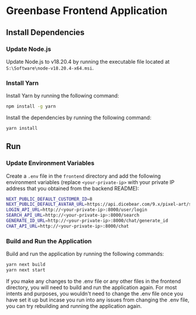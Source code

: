 # Greenbase Frontend Application

## Install Dependencies

### Update Node.js
Update Node.js to v18.20.4 by running the executable file located at `S:\Software\node-v18.20.4-x64.msi`.

### Install Yarn

Install Yarn by running the following command:
```bash
npm install -g yarn
```

Install the dependencies by running the following command:
```bash
yarn install
```

## Run

### Update Environment Variables

Create a `.env` file in the `frontend` directory and add the following environment variables (replace `<your-private-ip>` with your private IP address that you obtained from the backend README):

```bash
NEXT_PUBLIC_DEFAULT_CUSTOMER_ID=8
NEXT_PUBLIC_DEFAULT_AVATAR_URL=https://api.dicebear.com/9.x/pixel-art/svg?seed=Greenbase%20User
LOGIN_API_URL=http://<your-private-ip>:8000/user/login
SEARCH_API_URL=http://<your-private-ip>:8000/search
GENERATE_ID_URL=http://<your-private-ip>:8000/chat/generate_id
CHAT_API_URL=http://<your-private-ip>:8000/chat
```

### Build and Run the Application

Build and run the application by running the following commands:
```bash
yarn next build
yarn next start
```
If you make any changes to the .env file or any other files in the frontend directory, you will need to build and run the application again. For most intents and purposes, you wouldn't need to change the .env file once you have set it up but incase you run into any issues from changing the .env file, you can try rebuilding and running the application again.
